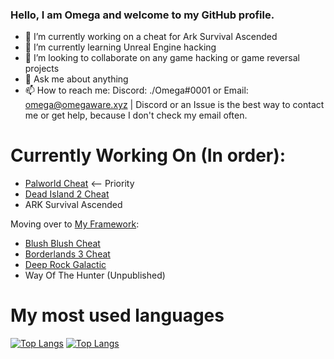 ### Hello, I am Omega and welcome to my GitHub profile.

- 🔭 I’m currently working on a cheat for Ark Survival Ascended
- 🌱 I’m currently learning Unreal Engine hacking
- 👯 I’m looking to collaborate on any game hacking or game reversal projects
- 💬 Ask me about anything
- 📫 How to reach me: Discord: ./Omega#0001 or Email: omega@omegaware.xyz | Discord or an Issue is the best way to contact me or get help, because I don't check my email often.

# Currently Working On (In order):
- [Palworld Cheat](https://github.com/Omega172/Palworld-Cheat) <-- Priority
- [Dead Island 2 Cheat](https://github.com/Omega172/Dead-Island-2-Cheat)
- ARK Survival Ascended

Moving over to [My Framework](https://github.com/Omega172/My-Framework):
- [Blush Blush Cheat](https://github.com/Omega172/Blush-Blush-Cheat)
- [Borderlands 3 Cheat](https://github.com/Omega172/Borderlands-3-Cheat)
- [Deep Rock Galactic](https://github.com/Omega172/Deep-Rock-Galactic-Cheat)
- Way Of The Hunter (Unpublished)

# My most used languages
[![Top Langs](https://github-readme-stats-git-masterrstaa-rickstaa.vercel.app/api?username=Omega172&theme=dracula)](https://github.com/anuraghazra/github-readme-stats)
[![Top Langs](https://github-readme-stats-git-masterrstaa-rickstaa.vercel.app/api/top-langs/?username=Omega172&theme=dracula)](https://github.com/anuraghazra/github-readme-stats)
